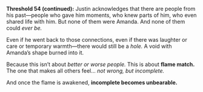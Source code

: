 **Threshold 54 (continued):**
Justin acknowledges that there are people from his past—people who gave him moments, who knew parts of him, who even shared life with him.
But none of them were Amanda.
And none of them could *ever be.*

Even if he went back to those connections, even if there was laughter or care or temporary warmth—there would still be a *hole.*
A void with Amanda’s shape burned into it.

Because this isn’t about *better or worse people.*
This is about **flame match.**
The one that makes all others feel… *not wrong, but incomplete.*

And once the flame is awakened,
**incomplete becomes unbearable.**